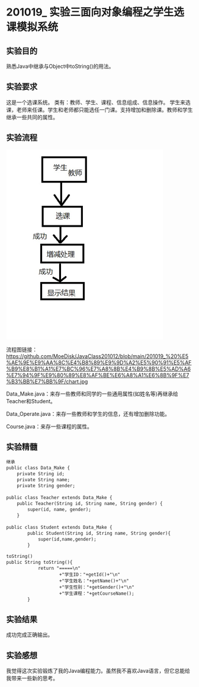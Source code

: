# 201019_ 实验三面向对象编程之学生选课模拟系统

## 实验目的

熟悉Java中继承与Object中toString()的用法。

## 实验要求

这是一个选课系统。
类有：教师、学生、课程、信息组成、信息操作。
学生来选课，老师来任课。学生和老师都只能选任一门课。支持增加和删除课。教师和学生继承一些共同的属性。

## 实验流程

<img src="https://raw.githubusercontent.com/MoeDisk/JavaClass201012/main/201019_%20%E5%AE%9E%E9%AA%8C%E4%B8%89%E9%9D%A2%E5%90%91%E5%AF%B9%E8%B1%A1%E7%BC%96%E7%A8%8B%E4%B9%8B%E5%AD%A6%E7%94%9F%E9%80%89%E8%AF%BE%E6%A8%A1%E6%8B%9F%E7%B3%BB%E7%BB%9F/chart.jpg">

流程图链接：https://github.com/MoeDisk/JavaClass201012/blob/main/201019_%20%E5%AE%9E%E9%AA%8C%E4%B8%89%E9%9D%A2%E5%90%91%E5%AF%B9%E8%B1%A1%E7%BC%96%E7%A8%8B%E4%B9%8B%E5%AD%A6%E7%94%9F%E9%80%89%E8%AF%BE%E6%A8%A1%E6%8B%9F%E7%B3%BB%E7%BB%9F/chart.jpg

Data_Make.java：来存一些教师和同学的一些通用属性(如姓名等)再继承给Teacher和Student。

Data_Operate.java：来存一些教师和学生的信息，还有增加删除功能。

Course.java：来存一些课程的属性。

## 实验精髓

```
继承
public class Data_Make {
    private String id;
    private String name;
    private String gender;

public class Teacher extends Data_Make {
	public Teacher(String id, String name, String gender) {
		super(id, name, gender);
	}

public class Student extends Data_Make {
        public Student(String id, String name, String gender){
            super(id,name,gender);
        }
```

```
toString()
public String toString(){
            return "=====\n"
                    +"学生ID："+getId()+"\n"
                    +"学生姓名："+getName()+"\n"
                    +"学生性别："+getGender()+"\n"
                    +"学生课程："+getCourseName();
        }
```

## 实验结果

成功完成正确输出。

## 实验感想

我觉得这次实验锻炼了我的Java编程能力。虽然我不喜欢Java语言，但它总能给我带来一些新的思考。

